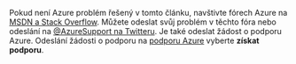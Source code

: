 Pokud není Azure problém řešený v tomto článku, navštivte fórech Azure na [MSDN a Stack Overflow](https://azure.microsoft.com/support/forums/). Můžete odeslat svůj problém v těchto fóra nebo odeslání na [ @AzureSupport na Twitteru](https://twitter.com/AzureSupport). Je také odeslat žádost o podporu Azure. Odeslání žádosti o podporu na [podporu Azure](https://azure.microsoft.com/support/options/) vyberte **získat podporu**.

